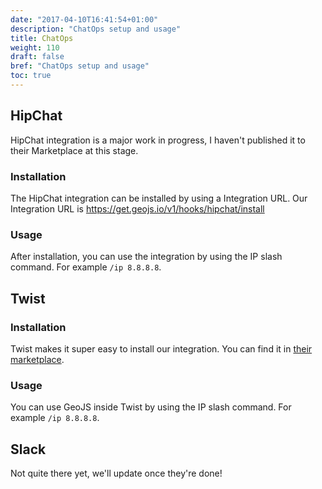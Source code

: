 ```yaml
---
date: "2017-04-10T16:41:54+01:00"
description: "ChatOps setup and usage"
title: ChatOps
weight: 110
draft: false
bref: "ChatOps setup and usage"
toc: true
---
```


## HipChat

HipChat integration is a major work in progress, I haven't published it to their Marketplace at this stage.

### Installation

The HipChat integration can be installed by using a Integration URL. Our Integration URL is https://get.geojs.io/v1/hooks/hipchat/install

### Usage

After installation, you can use the integration by using the IP slash command. For example `/ip 8.8.8.8`.

## Twist

### Installation

Twist makes it super easy to install our integration. You can find it in [their marketplace](https://twistapp.com/integrations/install/198_a1a4dc4678cb01d89cdc4533).

### Usage

You can use GeoJS inside Twist by using the IP slash command. For example `/ip 8.8.8.8`.

## Slack

Not quite there yet, we'll update once they're done!
